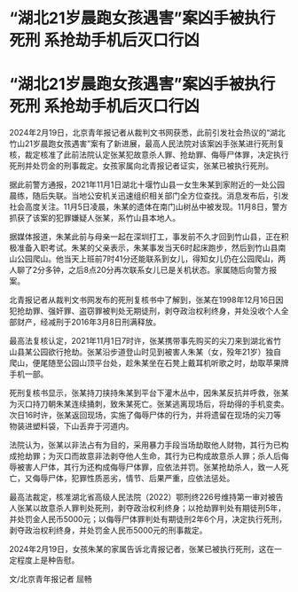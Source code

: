 # “湖北21岁晨跑女孩遇害”案凶手被执行死刑 系抢劫手机后灭口行凶

# “湖北21岁晨跑女孩遇害”案凶手被执行死刑 系抢劫手机后灭口行凶

2024年2月19日，北京青年报记者从裁判文书网获悉，此前引发社会热议的“湖北竹山21岁晨跑女孩遇害”案有了新进展，最高人民法院对该案凶手张某进行死刑复核，裁定核准了此前法院认定张某犯故意杀人罪、抢劫罪、侮辱尸体罪，决定执行死刑并处罚金的刑事裁定。女孩家属向北青报记者证实，张某已被执行死刑。

据此前警方通报，2021年11月1日湖北十堰竹山县一女生朱某到家附近的一处公园晨练，随后失联。当地公安机关迅速组织相关部门全方位查找。消息发布后，引发社会高度关注。11月5日凌晨，朱某的遗体在南门山树丛中被发现。11月8日，警方抓获了该案的犯罪嫌疑人张某，系竹山县本地人。

据媒体报道，朱某此前与母亲一起在深圳打工，事发前不久才回到竹山县，正在积极准备入职考试。朱某的父亲表示，朱某事发当天6时起床跑步，然后到竹山县南山公园爬山。他当天上班前7时41分还能联系到女儿，得知女儿仍在公园爬山，两人聊了2分多钟，之后8点20分再次联系女儿已是关机状态。家属随后向警方报案。

北青报记者从裁判文书网发布的死刑复核书中了解到，张某在1998年12月16日因犯抢劫罪、强奸罪、盗窃罪被判处无期徒刑，剥夺政治权利终身，并处没收个人全部财产，经减刑于2016年3月8日刑满释放。

最高法复核认定，2021年11月1日7时许，张某携带事先购买的尖刀来到湖北省竹山县某公园欲行抢劫。张某沿步道登山时见到被害人朱某（女，殁年21岁）独自爬山，便尾随至公园山顶平台处，趁朱某坐在石凳上戴耳机听歌之时，劫取苹果牌手机一部。

死刑复核书显示，张某持刀挟持朱某到平台下灌木丛中，因朱某反抗并呼救，张某为灭口持刀朝朱某连续捅刺，致朱某死亡。张某逃离现场后，将劫得的手机变卖。次日16时许，张某返回现场，实施了侮辱尸体的行为，并将遗留在现场的尖刀等物装进塑料袋，下山丢弃于河道内。

法院认为，张某以非法占有为目的，采用暴力手段当场劫取他人财物，其行为已构成抢劫罪；为灭口而故意非法剥夺他人生命，其行为已构成故意杀人罪；杀人后侮辱被害人尸体，其行为还构成侮辱尸体罪，应依法并罚。张某抢劫杀人，致一人死亡，又侮辱尸体，犯罪性质恶劣，情节、后果严重，应依法惩处。

最高法裁定，核准湖北省高级人民法院（2022）鄂刑终226号维持第一审对被告人张某以故意杀人罪判处死刑，剥夺政治权利终身；以抢劫罪判处有期徒刑5年，并处罚金人民币5000元；以侮辱尸体罪判处有期徒刑2年6个月，决定执行死刑，剥夺政治权利终身，并处罚金人民币5000元的刑事裁定。

2024年2月19日，女孩朱某的家属告诉北青报记者，张某已被执行死刑，这在一定程度上是种告慰。

文/北京青年报记者 屈畅


